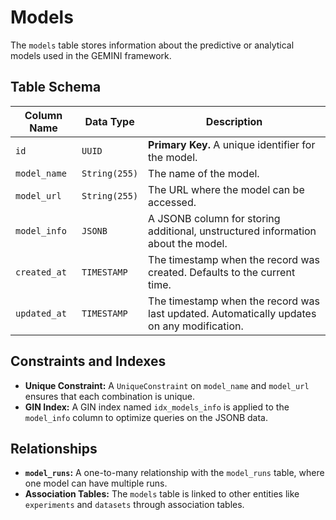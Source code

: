 # Models

The `models` table stores information about the predictive or analytical models used in the GEMINI framework.

## Table Schema

| Column Name  | Data Type      | Description                                                                                      |
| ------------ | -------------- | ------------------------------------------------------------------------------------------------ |
| `id`         | `UUID`         | **Primary Key.** A unique identifier for the model.                                              |
| `model_name` | `String(255)`  | The name of the model.                                                                           |
| `model_url`  | `String(255)`  | The URL where the model can be accessed.                                                         |
| `model_info` | `JSONB`        | A JSONB column for storing additional, unstructured information about the model.                 |
| `created_at` | `TIMESTAMP`    | The timestamp when the record was created. Defaults to the current time.                         |
| `updated_at` | `TIMESTAMP`    | The timestamp when the record was last updated. Automatically updates on any modification.       |

## Constraints and Indexes

- **Unique Constraint:** A `UniqueConstraint` on `model_name` and `model_url` ensures that each combination is unique.
- **GIN Index:** A GIN index named `idx_models_info` is applied to the `model_info` column to optimize queries on the JSONB data.

## Relationships

- **`model_runs`:** A one-to-many relationship with the `model_runs` table, where one model can have multiple runs.
- **Association Tables:** The `models` table is linked to other entities like `experiments` and `datasets` through association tables.
